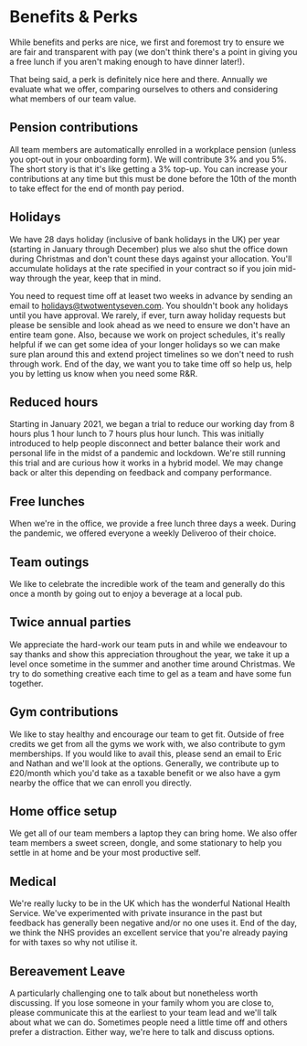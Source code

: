 # Benefits & Perks

While benefits and perks are nice, we first and foremost try to ensure we are fair and transparent with pay (we don't think there's a point in giving you a free lunch if you aren't making enough to have dinner later!). 

That being said, a perk is definitely nice here and there. Annually we evaluate what we offer, comparing ourselves to others and considering what members of our team value. 

## Pension contributions

All team members are automatically enrolled in a workplace pension (unless you opt-out in your onboarding form). We will contribute 3% and you 5%. The short story is that it's like getting a 3% top-up. You can increase your contributions at any time but this must be done before the 10th of the month to take effect for the end of month pay period. 

## Holidays

We have 28 days holiday (inclusive of bank holidays in the UK) per year (starting in January through December) plus we also shut the office down during Christmas and don't count these days against your allocation. You'll accumulate holidays at the rate specified in your contract so if you join mid-way through the year, keep that in mind. 

You need to request time off at leaset two weeks in advance by sending an email to holidays@twotwentyseven.com. You shouldn't book any holidays until you have approval. We rarely, if ever, turn away holiday requests but please be sensible and look ahead as we need to ensure we don't have an entire team gone. Also, because we work on project schedules, it's really helpful if we can get some idea of your longer holidays so we can make sure plan around this and extend project timelines so we don't need to rush through work. End of the day, we want you to take time off so help us, help you by letting us know when you need some R&R. 

## Reduced hours

Starting in January 2021, we began a trial to reduce our working day from 8 hours plus 1 hour lunch to 7 hours plus hour lunch. This was initially introduced to help people disconnect and better balance their work and personal life in the midst of a pandemic and lockdown. We're still running this trial and are curious how it works in a hybrid model. We may change back or alter this depending on feedback and company performance. 

## Free lunches

When we're in the office, we provide a free lunch three days a week. During the pandemic, we offered everyone a weekly Deliveroo of their choice. 

## Team outings

We like to celebrate the incredible work of the team and generally do this once a month by going out to enjoy a beverage at a local pub. 

## Twice annual parties

We appreciate the hard-work our team puts in and while we endeavour to say thanks and show this appreciation throughout the year, we take it up a level once sometime in the summer and another time around Christmas. We try to do something creative each time to gel as a team and have some fun together. 

## Gym contributions

We like to stay healthy and encourage our team to get fit. Outside of free credits we get from all the gyms we work with, we also contribute to gym memberships. If you would like to avail this, please send an email to Eric and Nathan and we'll look at the options. Generally, we contribute up to £20/month which you'd take as a taxable benefit or we also have a gym nearby the office that we can enroll you directly. 

## Home office setup

We get all of our team members a laptop they can bring home. We also offer team members a sweet screen, dongle, and some stationary to help you settle in at home and be your most productive self. 

## Medical

We're really lucky to be in the UK which has the wonderful National Health Service. We've experimented with private insurance in the past but feedback has generally been negative and/or no one uses it. End of the day, we think the NHS provides an excellent service that you're already paying for with taxes so why not utilise it. 

## Bereavement Leave

A particularly challenging one to talk about but nonetheless worth discussing. If you lose someone in your family whom you are close to, please communicate this at the earliest to your team lead and we'll talk about what we can do. Sometimes people need a little time off and others prefer a distraction. Either way, we're here to talk and discuss options. 



